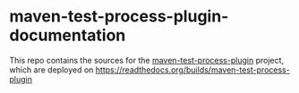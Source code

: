 maven-test-process-plugin-documentation
=======================================

This repo contains the sources for the [maven-test-process-plugin](http://github.com/betfair/maven-test-process-plugin) project, which are deployed on https://readthedocs.org/builds/maven-test-process-plugin
